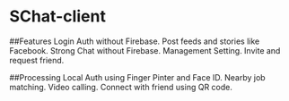 # SChat-client

##Features
Login Auth without Firebase.
Post feeds and stories like Facebook. 
Strong Chat without Firebase. 
Management Setting.
Invite and request friend.

##Processing
Local Auth using Finger Pinter and Face ID. 
Nearby job matching.
Video calling.
Connect with friend using QR code.
